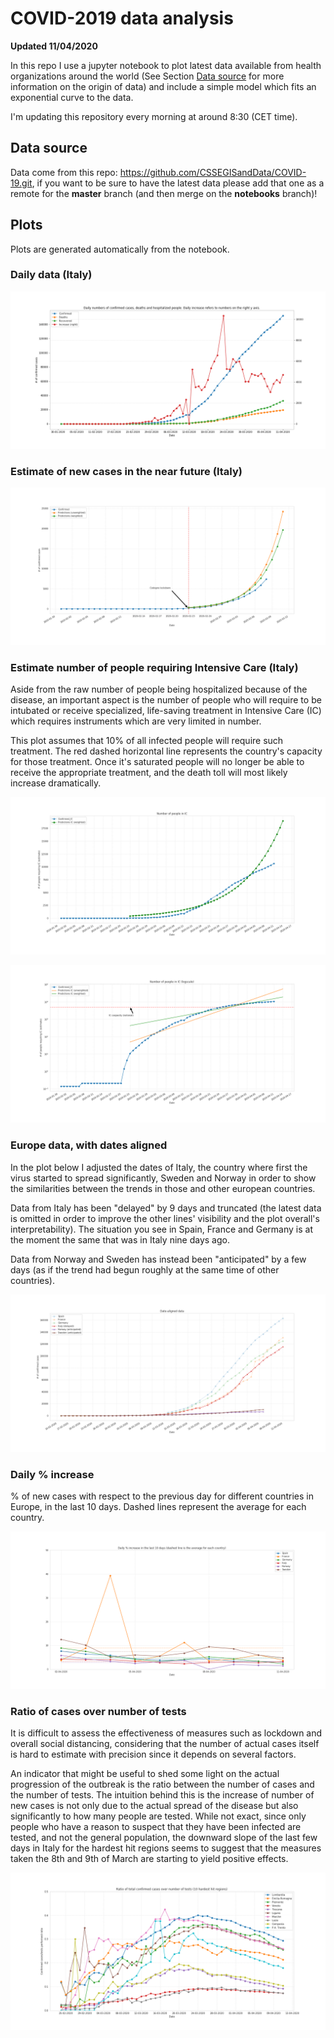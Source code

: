 # COVID-2019 data analysis

**Updated 11/04/2020**

In this repo I use a jupyter notebook to plot latest data available from health organizations around the world (See Section [Data source](#Data-source) for more information on the origin of data) and include a simple model which fits an exponential curve to the data.

I'm updating this repository every morning at around 8:30 (CET time).

## Data source

Data come from this repo: https://github.com/CSSEGISandData/COVID-19.git, if you want to be sure to have the latest data please add that one as a remote for the **master** branch (and then merge on the **notebooks** branch)!

## Plots

Plots are generated automatically from the notebook.

### Daily data (Italy)

![Daily data (Italy)](notebooks/daily_data.png)

### Estimate of new cases in the near future (Italy)

![Estimate of new cases in the near future (Italy)](notebooks/confirmed_cases_prediction.png)

### Estimate number of people requiring Intensive Care (Italy)

Aside from the raw number of people being hospitalized because of the disease, an important aspect is the number of people who will require to be intubated or receive specialized, life-saving treatment in Intensive Care (IC) which requires instruments which are very limited in number.

This plot assumes that 10% of all infected people will require such treatment. The red dashed horizontal line represents the country's capacity for those treatment. Once it's saturated people will no longer be able to receive the appropriate treatment, and the death toll will most likely increase dramatically.

![Estimate of number of patients requiring IC (Italy)](notebooks/IC_estimates.png)

![Estimate of number of patients requiring IC, logscale (Italy)](notebooks/IC_estimates_logscale.png)

### Europe data, with dates aligned

In the plot below I adjusted the dates of Italy, the country where first the virus started to spread significantly, Sweden and Norway in order to show the similarities between the trends in those and other european countries.

Data from Italy has been "delayed" by 9 days and truncated (the latest data is omitted in order to improve the other lines' visibility and the plot overall's interpretability). The situation you see in Spain, France and Germany is at the moment the same that was in Italy nine days ago.

Data from Norway and Sweden has instead been "anticipated" by a few days (as if the trend had begun roughly at the same time of other countries).

![Europe data, with dates aligned](notebooks/europe_aligned_dates.png)

### Daily % increase

% of new cases with respect to the previous day for different countries in Europe, in the last 10 days. Dashed lines represent the average for each country.

![Daily % increase](notebooks/europe_daily_increase_10days.png)

### Ratio of cases over number of tests

It is difficult to assess the effectiveness of measures such as lockdown and
overall social distancing, considering that the number of actual cases itself is
hard to estimate with precision since it depends on several factors.

An indicator that might be useful to shed some light on the actual progression
of the outbreak is the ratio between the number of cases and the number of
tests. The intuition behind this is the increase of number of new cases is not
only due to the actual spread of the disease but also significantly to how many
people are tested. While not exact, since only people who have a reason to
suspect that they have been infected are tested, and not the general population,
the downward slope of the last few days in Italy for the hardest hit regions 
seems to suggest that the measures taken the 8th and 9th of March are starting
to yield positive effects.

![Daily % increase](notebooks/cases_over_tests_ratio_italy.png)
